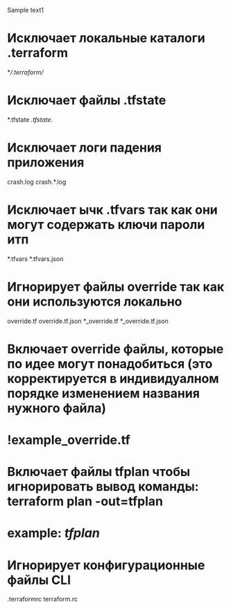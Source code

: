 Sample text1

# Исключает локальные каталоги .terraform 
**/.terraform/*

# Исключает файлы .tfstate
*.tfstate
*.tfstate.*

# Исключает логи падения приложения
crash.log
crash.*.log

# Исключает ычк .tfvars так как они могут содержать ключи пароли итп 
*.tfvars
*.tfvars.json

# Игнорирует файлы override так как они используются локально
override.tf
override.tf.json
*_override.tf
*_override.tf.json

# Включает override файлы, которые по идее могут понадобиться (это корректируется в индивидуалном порядке изменением названия нужного файла)
# !example_override.tf

# Включает файлы tfplan чтобы игнорировать вывод команды: terraform plan -out=tfplan
# example: *tfplan*

# Игнорирует конфигурационные файлы CLI
.terraformrc
terraform.rc
